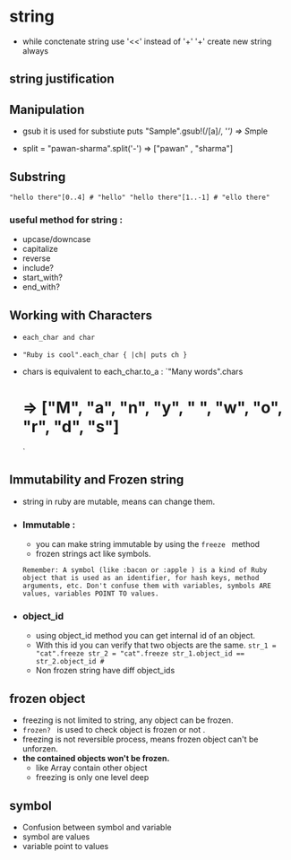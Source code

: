 # string 
- while conctenate string use '<<' instead of '+' 
  '+' create new string always 

## string justification 


## Manipulation 
- gsub
  it is used for substiute 
  puts "Sample".gsub!(/[a]/, '*')         => S*mple        

- split = "pawan-sharma".split('-') => ["pawan" , "sharma"]

## Substring 
  `"hello there"[0..4]
    # "hello"
    "hello there"[1..-1]
    # "ello there"
  `
  ### useful method for string :
  - upcase/downcase 
  - capitalize 
  - reverse 
  - include?
  - start_with?
  - end_with?

## Working with Characters
- `each_char and char` 
  
 - ` "Ruby is cool".each_char { |ch| puts ch } `
 - chars is equivalent to each_char.to_a :
    `"Many words".chars
      # => ["M", "a", "n", "y", " ", "w", "o", "r", "d", "s"]
    `

## Immutability and Frozen string
- string in ruby are mutable, means can change them. 
- ### Immutable : 
  - you can make string immutable by using the `freeze ` method 
  - frozen strings act like symbols.

  `Remember: A symbol (like :bacon or :apple ) is a kind of Ruby object
  that is used as an identifier, for hash keys, method arguments, etc.
  Don't confuse them with variables, symbols ARE values, variables
  POINT TO values.`

- ### object_id 
  - using object_id method you can get internal id of an object. 
  - With this id you can verify that two objects are the same.
    `
      str_1 = "cat".freeze
      str_2 = "cat".freeze
      str_1.object_id == str_2.object_id # 
    `
  - Non frozen string have diff object_ids 

## frozen object 
- freezing is not limited to string, any object can be frozen. 
- `frozen? ` is used to check object is frozen or not .
- freezing is not reversible process, means frozen object can't be unforzen. 
- **the contained objects won't be frozen.** 
  - like Array contain other object 
  - freezing is only one level deep 

## symbol 
- Confusion between symbol and variable 
 - symbol are values 
 - variable point to values 